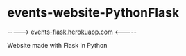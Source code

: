 # events-website-PythonFlask
-----> [events-flask.herokuapp.com](https://events-flask.herokuapp.com/) <-----

Website made with Flask in Python
